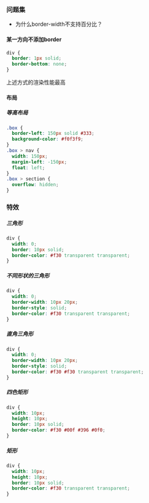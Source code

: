 ### 问题集

- 为什么border-width不支持百分比？

#### 某一方向不添加border

```css
div {
  border: 1px solid;
  border-bottom: none;
}
```

上述方式的渲染性能最高

#### 布局

##### 等高布局

```css
.box {
  border-left: 150px solid #333;
  background-color: #f0f3f9;
}
.box > nav {
  width: 150px;
  margin-left: -150px;
  float: left;
}
.box > section {
  overflow: hidden;
}
```

### 特效

##### 三角形

```css
div {
  width: 0;
  border: 10px solid;
  border-color: #f30 transparent transparent;
}
```

##### 不同形状的三角形

```css
div {
  width: 0;
  border-width: 10px 20px;
  border-style: solid;
  border-color: #f30 transparent transparent;
}
```

##### 直角三角形

```css
div {
  width: 0;
  border-width: 10px 20px;
  border-style: solid;
  border-color: #f30 #f30 transparent transparent;
}
```

##### 四色矩形

```css
div {
  width: 10px;
  height: 10px;
  border: 10px solid;
  border-color: #f30 #00f #396 #0f0;
}
```

##### 矩形

```css
div {
  width: 10px;
  height: 10px;
  border: 10px solid;
  border-color: #f30 transparent transparent;
}
```

